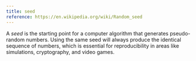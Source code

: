 ```yaml
---
title: seed
reference: https://en.wikipedia.org/wiki/Random_seed
---
```


A _seed_ is the starting point for a computer algorithm that generates pseudo-random numbers. Using the same seed will always produce the identical sequence of numbers, which is essential for reproducibility in areas like simulations, cryptography, and video games.
